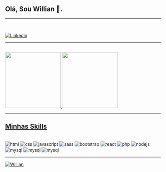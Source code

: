 
## Olá, Sou Willian 👋.

 <hr>
 <br>

  [![Linkedin](https://img.shields.io/badge/LinkedIn-0077B5?style=for-the-badge&logo=linkedin&logoColor=white)](https://www.linkedin.com/in/willian-marcos/) 
    
 <hr>
 <br>

  <a href="https://github.com/Williaan">
  <img height="180em" src="https://github-readme-stats.vercel.app/api?username=Williaan&show_icons=true&theme=dark&include_all_commits=true&count_private=true"/>
  <img height="180em" src="https://github-readme-stats.vercel.app/api/top-langs/?username=Williaan&layout=compact&langs_count=7&theme=dark"/>

<br>
<hr>

## Minhas Skills

<div style='display: inline-block'><br>
    <img align='center' alt='html' src='https://img.shields.io/badge/HTML5-E34F26?style=for-the-badge&logo=html5&logoColor=white'>    
    
 <img align='center' alt='css' src='https://img.shields.io/badge/CSS3-1572B6?style=for-the-badge&logo=css3&logoColor=white'>      
    <img align='center' alt='javascript' src='https://img.shields.io/badge/JavaScript-F7DF1E?style=for-the-badge&logo=javascript&logoColor=black'>    
    <img align='center' alt='sass' src='https://img.shields.io/badge/Sass-CC6699?style=for-the-badge&logo=sass&logoColor=white'>     
    <img align='center' alt='bootstrap' src='https://img.shields.io/badge/Bootstrap-563D7C?style=for-the-badge&logo=bootstrap&logoColor=white'>    
    <img align='center' alt='react' src='https://img.shields.io/badge/React-20232A?style=for-the-badge&logo=react&logoColor=61DAFB'>      
     <img align='center' alt='php' src='https://img.shields.io/badge/PHP-777BB4?style=for-the-badge&logo=php&logoColor=white'>     
    <img align='center' alt='nodejs' src='https://img.shields.io/badge/Node.js-43853D?style=for-the-badge&logo=node.js&logoColor=white'>     
    <img align='center' alt='mysql' src='https://img.shields.io/badge/MySQL-00000F?style=for-the-badge&logo=mysql&logoColor=white'>      
    <img align='center' alt='mysql' src='https://img.shields.io/badge/PostgreSQL-316192?style=for-the-badge&logo=postgresql&logoColor=white'>       
    <img align='center' alt='mysql' src='https://img.shields.io/badge/GIT-E44C30?style=for-the-badge&logo=git&logoColor=white'>   

</div>
 <br>
 <hr>
  <p align="left">
    <img src="https://komarev.com/ghpvc/?username=Willian&label=Profile%20views&color=0e75b6&style=flat" alt="Willian" /> 
  </p>
 <br>
 
 
